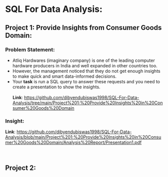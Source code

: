 # SQL For Data Analysis:

## Project 1: Provide Insights from Consumer Goods Domain:
### Problem Statement:
* Atliq Hardwares (imaginary company) is one of the leading computer hardware producers in India and well expanded in other countries too.
* However, the management noticed that they do not get enough insights to make quick and smart data-informed decisions.
* Your **task** is run a SQL query to answer these requests and you need to create a presentation to show the insights.<br><br>
**Link**: https://github.com/dibyendubiswas1998/SQL-For-Data-Analysis/tree/main/Project%201:%20Provide%20Insights%20in%20Consumer%20Goods%20Domain


### Insight:
**Link**: https://github.com/dibyendubiswas1998/SQL-For-Data-Analysis/blob/main/Project%201:%20Provide%20Insights%20in%20Consumer%20Goods%20Domain/Analysis%20Report/Presentation1.pdf

<br>

## Project 2:
